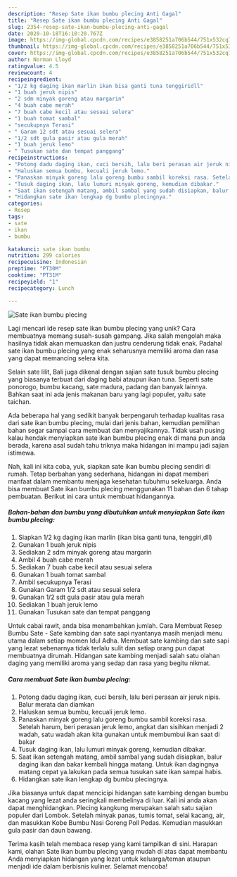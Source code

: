 ```yaml
---
description: "Resep Sate ikan bumbu plecing Anti Gagal"
title: "Resep Sate ikan bumbu plecing Anti Gagal"
slug: 2354-resep-sate-ikan-bumbu-plecing-anti-gagal
date: 2020-10-18T16:10:20.767Z
image: https://img-global.cpcdn.com/recipes/e3858251a706b544/751x532cq70/sate-ikan-bumbu-plecing-foto-resep-utama.jpg
thumbnail: https://img-global.cpcdn.com/recipes/e3858251a706b544/751x532cq70/sate-ikan-bumbu-plecing-foto-resep-utama.jpg
cover: https://img-global.cpcdn.com/recipes/e3858251a706b544/751x532cq70/sate-ikan-bumbu-plecing-foto-resep-utama.jpg
author: Norman Lloyd
ratingvalue: 4.5
reviewcount: 4
recipeingredient:
- "1/2 kg daging ikan marlin ikan bisa ganti tuna tenggiridll"
- "1 buah jeruk nipis"
- "2 sdm minyak goreng atau margarin"
- "4 buah cabe merah"
- "7 buah cabe kecil atau sesuai selera"
- "1 buah tomat sambal"
- "secukupnya Terasi"
- " Garam 12 sdt atau sesuai selera"
- "1/2 sdt gula pasir atau gula merah"
- "1 buah jeruk lemo"
- " Tusukan sate dan tempat panggang"
recipeinstructions:
- "Potong dadu daging ikan, cuci bersih, lalu beri perasan air jeruk nipis. Balur merata dan diamkan"
- "Haluskan semua bumbu, kecuali jeruk lemo."
- "Panaskan minyak goreng lalu goreng bumbu sambil koreksi rasa. Setelah harum, beri perasan jeruk lemo, angkat dan sisihkan menjadi 2 wadah, satu wadah akan kita gunakan untuk membumbui ikan saat di bakar"
- "Tusuk daging ikan, lalu lumuri minyak goreng, kemudian dibakar."
- "Saat ikan setengah matang, ambil sambal yang sudah disiapkan, balur daging ikan dan bakar kembali hingga matang. Untuk ikan dagingnya matang cepat ya.lakukan pada semua tusukan sate ikan sampai habis."
- "Hidangkan sate ikan lengkap dg bumbu plecingnya."
categories:
- Resep
tags:
- sate
- ikan
- bumbu

katakunci: sate ikan bumbu 
nutrition: 299 calories
recipecuisine: Indonesian
preptime: "PT30M"
cooktime: "PT31M"
recipeyield: "1"
recipecategory: Lunch

---
```



![Sate ikan bumbu plecing](https://img-global.cpcdn.com/recipes/e3858251a706b544/751x532cq70/sate-ikan-bumbu-plecing-foto-resep-utama.jpg)

Lagi mencari ide resep sate ikan bumbu plecing yang unik? Cara membuatnya memang susah-susah gampang. Jika salah mengolah maka hasilnya tidak akan memuaskan dan justru cenderung tidak enak. Padahal sate ikan bumbu plecing yang enak seharusnya memiliki aroma dan rasa yang dapat memancing selera kita.

Selain sate lilit, Bali juga dikenal dengan sajian sate tusuk bumbu plecing yang biasanya terbuat dari daging babi ataupun ikan tuna. Seperti sate ponorogo, bumbu kacang, sate madura, padang dan banyak lainnya. Bahkan saat ini ada jenis makanan baru yang lagi populer, yaitu sate taichan.

Ada beberapa hal yang sedikit banyak berpengaruh terhadap kualitas rasa dari sate ikan bumbu plecing, mulai dari jenis bahan, kemudian pemilihan bahan segar sampai cara membuat dan menyajikannya. Tidak usah pusing kalau hendak menyiapkan sate ikan bumbu plecing enak di mana pun anda berada, karena asal sudah tahu triknya maka hidangan ini mampu jadi sajian istimewa.


Nah, kali ini kita coba, yuk, siapkan sate ikan bumbu plecing sendiri di rumah. Tetap berbahan yang sederhana, hidangan ini dapat memberi manfaat dalam membantu menjaga kesehatan tubuhmu sekeluarga. Anda bisa membuat Sate ikan bumbu plecing menggunakan 11 bahan dan 6 tahap pembuatan. Berikut ini cara untuk membuat hidangannya.

<!--inarticleads1-->

##### Bahan-bahan dan bumbu yang dibutuhkan untuk menyiapkan Sate ikan bumbu plecing:

1. Siapkan 1/2 kg daging ikan marlin (ikan bisa ganti tuna, tenggiri,dll)
1. Gunakan 1 buah jeruk nipis
1. Sediakan 2 sdm minyak goreng atau margarin
1. Ambil 4 buah cabe merah
1. Sediakan 7 buah cabe kecil atau sesuai selera
1. Gunakan 1 buah tomat sambal
1. Ambil secukupnya Terasi
1. Gunakan  Garam 1/2 sdt atau sesuai selera
1. Gunakan 1/2 sdt gula pasir atau gula merah
1. Sediakan 1 buah jeruk lemo
1. Gunakan  Tusukan sate dan tempat panggang


Untuk cabai rawit, anda bisa menambahkan jumlah. Cara Membuat Resep Bumbu Sate - Sate kambing dan sate sapi nyantanya masih menjadi menu utama dalam setiap momen Idul Adha. Membuat sate kambing dan sate sapi yang lezat sebenarnya tidak terlalu sulit dan setiap orang pun dapat membuatnya dirumah. Hidangan sate kambing menjadi salah satu olahan daging yang memiliki aroma yang sedap dan rasa yang begitu nikmat. 

<!--inarticleads2-->

##### Cara membuat Sate ikan bumbu plecing:

1. Potong dadu daging ikan, cuci bersih, lalu beri perasan air jeruk nipis. Balur merata dan diamkan
1. Haluskan semua bumbu, kecuali jeruk lemo.
1. Panaskan minyak goreng lalu goreng bumbu sambil koreksi rasa. Setelah harum, beri perasan jeruk lemo, angkat dan sisihkan menjadi 2 wadah, satu wadah akan kita gunakan untuk membumbui ikan saat di bakar
1. Tusuk daging ikan, lalu lumuri minyak goreng, kemudian dibakar.
1. Saat ikan setengah matang, ambil sambal yang sudah disiapkan, balur daging ikan dan bakar kembali hingga matang. Untuk ikan dagingnya matang cepat ya.lakukan pada semua tusukan sate ikan sampai habis.
1. Hidangkan sate ikan lengkap dg bumbu plecingnya.


Jika biasanya untuk dapat mencicipi hidangan sate kambing dengan bumbu kacang yang lezat anda seringkali membelinya di luar. Kali ini anda akan dapat menghidangkan. Plecing kangkung merupakan salah satu sajian populer dari Lombok. Setelah minyak panas, tumis tomat, selai kacang, air, dan masukkan Kobe Bumbu Nasi Goreng Poll Pedas. Kemudian masukkan gula pasir dan daun bawang. 

Terima kasih telah membaca resep yang kami tampilkan di sini. Harapan kami, olahan Sate ikan bumbu plecing yang mudah di atas dapat membantu Anda menyiapkan hidangan yang lezat untuk keluarga/teman ataupun menjadi ide dalam berbisnis kuliner. Selamat mencoba!
